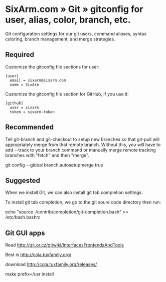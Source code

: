 # SixArm.com » Git » gitconfig for user, alias, color, branch, etc. 

Git configuration settings for our git users, command aliases, 
syntax coloring, branch management, and merge strategies.

## Required

Customize the gitconfig file sections for user:

    [user]
      email = sixarm@sixarm.com
      name = SixArm

Customize the gitconfig file section for GitHub, if you use it:

    [github]
      user = sixarm
      token = sixarm-token


## Recommended

Tell git-branch and git-checkout to setup new branches so that git-pull
will appropriately merge from that remote branch. Without this, you will 
have to add --track to your branch command or manually merge remote
tracking branches with "fetch" and then "merge".

  git config --global branch.autosetupmerge true


## Suggested

When we install Git, we can also install git tab completion settings.

To install git tab completion, we go to the git soure code directory then run:

  echo "source ./contrib/completion/git-completion.bash" >> /etc/bash.bashrc


## Git GUI apps

Read http://git.or.cz/gitwiki/InterfacesFrontendsAndTools

Best is http://cola.tuxfamily.org/

download http://cola.tuxfamily.org/releases/

make prefix=/usr install
